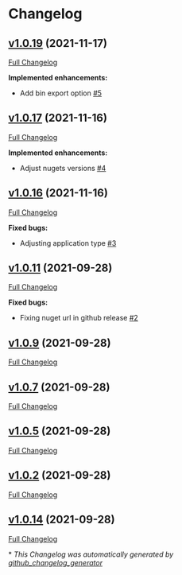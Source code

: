 # Changelog

## [v1.0.19](https://github.com/nanoframework/nanoFrameworkDeployer/tree/v1.0.19) (2021-11-17)

[Full Changelog](https://github.com/nanoframework/nanoFrameworkDeployer/compare/v1.0.17...v1.0.19)

**Implemented enhancements:**

- Add bin export option [\#5](https://github.com/nanoframework/nanoFrameworkDeployer/pull/5)

## [v1.0.17](https://github.com/nanoframework/nanoFrameworkDeployer/tree/v1.0.17) (2021-11-16)

[Full Changelog](https://github.com/nanoframework/nanoFrameworkDeployer/compare/v1.0.16...v1.0.17)

**Implemented enhancements:**

- Adjust nugets versions [\#4](https://github.com/nanoframework/nanoFrameworkDeployer/pull/4)

## [v1.0.16](https://github.com/nanoframework/nanoFrameworkDeployer/tree/v1.0.16) (2021-11-16)

[Full Changelog](https://github.com/nanoframework/nanoFrameworkDeployer/compare/v1.0.11...v1.0.16)

**Fixed bugs:**

- Adjusting application type [\#3](https://github.com/nanoframework/nanoFrameworkDeployer/pull/3)

## [v1.0.11](https://github.com/nanoframework/nanoFrameworkDeployer/tree/v1.0.11) (2021-09-28)

[Full Changelog](https://github.com/nanoframework/nanoFrameworkDeployer/compare/v1.0.9...v1.0.11)

**Fixed bugs:**

- Fixing nuget url in github release [\#2](https://github.com/nanoframework/nanoFrameworkDeployer/pull/2)

## [v1.0.9](https://github.com/nanoframework/nanoFrameworkDeployer/tree/v1.0.9) (2021-09-28)

[Full Changelog](https://github.com/nanoframework/nanoFrameworkDeployer/compare/v1.0.7...v1.0.9)

## [v1.0.7](https://github.com/nanoframework/nanoFrameworkDeployer/tree/v1.0.7) (2021-09-28)

[Full Changelog](https://github.com/nanoframework/nanoFrameworkDeployer/compare/v1.0.5...v1.0.7)

## [v1.0.5](https://github.com/nanoframework/nanoFrameworkDeployer/tree/v1.0.5) (2021-09-28)

[Full Changelog](https://github.com/nanoframework/nanoFrameworkDeployer/compare/v1.0.2...v1.0.5)

## [v1.0.2](https://github.com/nanoframework/nanoFrameworkDeployer/tree/v1.0.2) (2021-09-28)

[Full Changelog](https://github.com/nanoframework/nanoFrameworkDeployer/compare/v1.0.14...v1.0.2)

## [v1.0.14](https://github.com/nanoframework/nanoFrameworkDeployer/tree/v1.0.14) (2021-09-28)

[Full Changelog](https://github.com/nanoframework/nanoFrameworkDeployer/compare/676c28342af82d5c48f936f8e25f80fd6bb3db1b...v1.0.14)



\* *This Changelog was automatically generated by [github_changelog_generator](https://github.com/github-changelog-generator/github-changelog-generator)*
